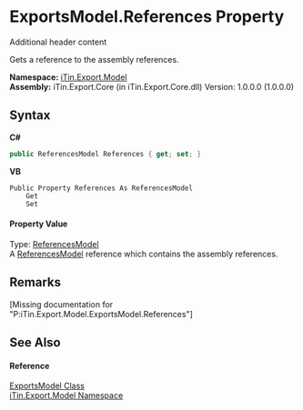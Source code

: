 # ExportsModel.References Property 
Additional header content 

Gets a reference to the assembly references.

**Namespace:**&nbsp;<a href="N_iTin_Export_Model">iTin.Export.Model</a><br />**Assembly:**&nbsp;iTin.Export.Core (in iTin.Export.Core.dll) Version: 1.0.0.0 (1.0.0.0)

## Syntax

**C#**<br />
``` C#
public ReferencesModel References { get; set; }
```

**VB**<br />
``` VB
Public Property References As ReferencesModel
	Get
	Set
```


#### Property Value
Type: <a href="T_iTin_Export_Model_ReferencesModel">ReferencesModel</a><br />A <a href="T_iTin_Export_Model_ReferencesModel">ReferencesModel</a> reference which contains the assembly references.

## Remarks
\[Missing <remarks> documentation for "P:iTin.Export.Model.ExportsModel.References"\]

## See Also


#### Reference
<a href="T_iTin_Export_Model_ExportsModel">ExportsModel Class</a><br /><a href="N_iTin_Export_Model">iTin.Export.Model Namespace</a><br />